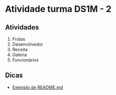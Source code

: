 # Atividade turma DS1M - 2

## Atividades
1. Frutas
2. Desenvolvedor
3. Receita
4. Galeria
5. Funcionários

## Dicas
- [Exemplo de README.md](https://github.com/giannycabral/adote-um-animal)
